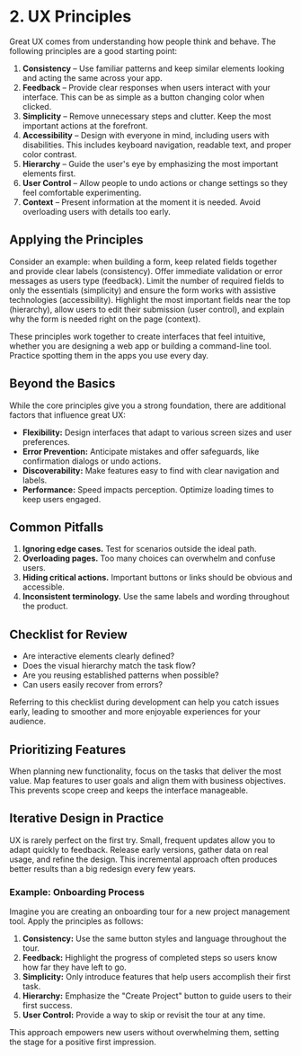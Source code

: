 # 2. UX Principles

Great UX comes from understanding how people think and behave. The following principles are a good starting point:

1. **Consistency** – Use familiar patterns and keep similar elements looking and acting the same across your app.
2. **Feedback** – Provide clear responses when users interact with your interface. This can be as simple as a button changing color when clicked.
3. **Simplicity** – Remove unnecessary steps and clutter. Keep the most important actions at the forefront.
4. **Accessibility** – Design with everyone in mind, including users with disabilities. This includes keyboard navigation, readable text, and proper color contrast.
5. **Hierarchy** – Guide the user's eye by emphasizing the most important elements first.
6. **User Control** – Allow people to undo actions or change settings so they feel comfortable experimenting.
7. **Context** – Present information at the moment it is needed. Avoid overloading users with details too early.

## Applying the Principles

Consider an example: when building a form, keep related fields together and provide clear labels (consistency). Offer immediate validation or error messages as users type (feedback). Limit the number of required fields to only the essentials (simplicity) and ensure the form works with assistive technologies (accessibility). Highlight the most important fields near the top (hierarchy), allow users to edit their submission (user control), and explain why the form is needed right on the page (context).

These principles work together to create interfaces that feel intuitive, whether you are designing a web app or building a command-line tool. Practice spotting them in the apps you use every day.

## Beyond the Basics

While the core principles give you a strong foundation, there are additional factors that influence great UX:

- **Flexibility:** Design interfaces that adapt to various screen sizes and user preferences.
- **Error Prevention:** Anticipate mistakes and offer safeguards, like confirmation dialogs or undo actions.
- **Discoverability:** Make features easy to find with clear navigation and labels.
- **Performance:** Speed impacts perception. Optimize loading times to keep users engaged.

## Common Pitfalls

1. **Ignoring edge cases.** Test for scenarios outside the ideal path.
2. **Overloading pages.** Too many choices can overwhelm and confuse users.
3. **Hiding critical actions.** Important buttons or links should be obvious and accessible.
4. **Inconsistent terminology.** Use the same labels and wording throughout the product.

## Checklist for Review

- Are interactive elements clearly defined?
- Does the visual hierarchy match the task flow?
- Are you reusing established patterns when possible?
- Can users easily recover from errors?

Referring to this checklist during development can help you catch issues early, leading to smoother and more enjoyable experiences for your audience.

## Prioritizing Features

When planning new functionality, focus on the tasks that deliver the most value. Map features to user goals and align them with business objectives. This prevents scope creep and keeps the interface manageable.

## Iterative Design in Practice

UX is rarely perfect on the first try. Small, frequent updates allow you to adapt quickly to feedback. Release early versions, gather data on real usage, and refine the design. This incremental approach often produces better results than a big redesign every few years.

### Example: Onboarding Process

Imagine you are creating an onboarding tour for a new project management tool. Apply the principles as follows:

1. **Consistency:** Use the same button styles and language throughout the tour.
2. **Feedback:** Highlight the progress of completed steps so users know how far they have left to go.
3. **Simplicity:** Only introduce features that help users accomplish their first task.
4. **Hierarchy:** Emphasize the "Create Project" button to guide users to their first success.
5. **User Control:** Provide a way to skip or revisit the tour at any time.

This approach empowers new users without overwhelming them, setting the stage for a positive first impression.
